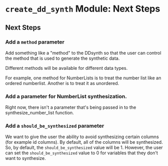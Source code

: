 # `create_dd_synth` Module: Next Steps

## Next Steps

### Add a `method` parameter

Add something like a "method" to the DDsynth so that the user can control the method that is used to generate the synthetic data.

Different methods will be available for different data types.

For example, one method for NumberLists is to treat the number list like an ordered numberlist. Another is to treat it as unordered.

### Add a parameter for NumberList synthesization.

Right now, there isn't a parameter that's being passed in to the synthesize_number_list function.

### Add a `should_be_synthesized` parameter

We want to give the user the ability to avoid synthesizing certain columns (for example id columns). By default, all of the columns will be synthesized. So, by default, the `should_be_synthesized` value will be 1. However, the user can set the `should_be_synthesized` value to 0 for variables that they don't want to synthesize.
